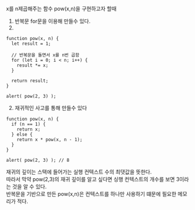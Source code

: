 x를 n제곱해주는 함수 pow(x,n)을 구현하고자 할때<br>
1. 반복문 for문을 이용해 만들수 있다.<br>
2. 
```
function pow(x, n) {
  let result = 1;

  // 반복문을 돌면서 x를 n번 곱함
  for (let i = 0; i < n; i++) {
    result *= x;
  }

  return result;
}

alert( pow(2, 3) );
```
2. 재귀적인 사고를 통해 만들수 있다<br>

```
function pow(x, n) {
  if (n == 1) {
    return x;
  } else {
    return x * pow(x, n - 1);
  }
}

alert( pow(2, 3) ); // 8
```
재귀의 깊이는 스택에 들어가는 실행 컨텍스트 수의 최댓값을 뜻한다.<br>
따라서 막약 pow(2,3)의 재귀 깊이를 알고 싶다면 싱행 컨텍스트의 개수를 보면 3이라는 것을 알 수 있다.<br>
반복문을 기반으로 만든 pow(x,n)은 컨텍스트를 하나만 사용하기 떄문에 필요한 메모리가 적다.<br>

